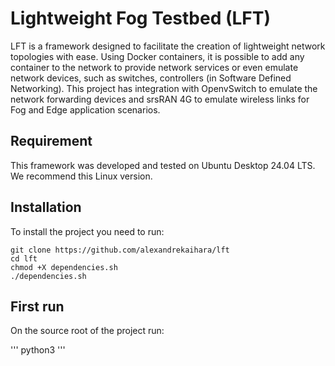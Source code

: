 # Lightweight Fog Testbed (LFT)
LFT is a framework designed to facilitate the creation of lightweight network topologies with ease. Using Docker containers, it is possible to add any container to the network to provide network services or even emulate network devices, such as switches, controllers (in Software Defined Networking). This project has integration with OpenvSwitch to emulate the network forwarding devices and srsRAN 4G to emulate wireless links for Fog and Edge application scenarios.

## Requirement
This framework was developed and tested on Ubuntu Desktop 24.04 LTS. We recommend this Linux version.

## Installation
To install the project you need to run:

```
git clone https://github.com/alexandrekaihara/lft
cd lft
chmod +X dependencies.sh
./dependencies.sh
```

## First run
On the source root of the project run:

'''
python3 
'''
